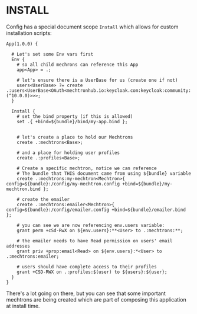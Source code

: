 # INSTALL

Config has a special document scope `Install` which allows for custom installation scripts:

```
App(1.0.0) {

  # Let's set some Env vars first
  Env {
    # so all child mechrons can reference this App
    app<App> = .;
  
    # let's ensure there is a UserBase for us (create one if not)
    users<UserBase> ?= create .:users<UserBase<OAuth<mechtronhub.io:keycloak.com:keycloak:community:(^10.0.0)>>>;
  }

  Install { 
    # set the bind property (if this is allowed)
    set .{ +bind=${bundle}/bind/my-app.bind };
  
  
    # let's create a place to hold our Mechtrons
    create .:mechtrons<Base>;
    
    # and a place for holding user profiles
    create .:profiles<Base>;
    
    # Create a specific mechtron, notice we can reference
    # The bundle that THIS document came from using ${bundle} variable
    create .:mechtrons:my-mechtron<Mechtron>{ config=${bundle}:/config/my-mechtron.config +bind=${bundle}/my-mechtron.bind };
     
    # create the emailer
    create .:mechtrons:emailer<Mechtron>{ config=${bundle}:/config/emailer.config +bind=${bundle}/emailer.bind };
    
    # you can see we are now referencing env.users variable:
    grant perm +cSd-RwX on ${env.users}:**<User> to .:mechtrons:**;
     
    # the emailer needs to have Read permission on users' email addresses
    grant priv +prop:email<Read> on ${env.users}:*<User> to .:mechtrons:emailer;
    
    # users should have complete access to their profiles
    grant +CSD-RWX on .:profiles:$(user) to ${users}:${user};
  }
}

```

There's a lot going on there, but you can see that some important mechtrons are being created which are part of composing this application at install time.